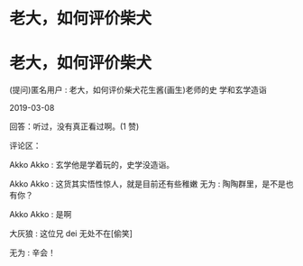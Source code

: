 # 老大，如何评价柴犬

# 老大，如何评价柴犬

(提问)匿名用户 : 老大，如何评价柴犬花生酱(画生)老师的史 学和玄学造诣

2019-03-08

回答：听过，没有真正看过啊。(1 赞)

评论区：

Akko Akko : 玄学他是学着玩的，史学没造诣。

Akko Akko : 这货其实悟性惊人，就是目前还有些稚嫩 无为 : 陶陶群里，是不是也有你？

Akko Akko : 是啊

大灰狼 : 这位兄 dei 无处不在[偷笑]

无为 : 辛会！